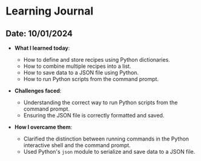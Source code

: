 # Learning Journal

## Date: 10/01/2024

- **What I learned today**:

  - How to define and store recipes using Python dictionaries.
  - How to combine multiple recipes into a list.
  - How to save data to a JSON file using Python.
  - How to run Python scripts from the command prompt.

- **Challenges faced**:

  - Understanding the correct way to run Python scripts from the command prompt.
  - Ensuring the JSON file is correctly formatted and saved.

- **How I overcame them**:
  - Clarified the distinction between running commands in the Python interactive shell and the command prompt.
  - Used Python's `json` module to serialize and save data to a JSON file.
